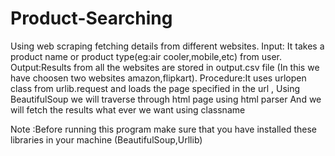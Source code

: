 # Product-Searching
Using web scraping fetching details from different websites.
Input: It takes a product name or product type(eg:air cooler,mobile,etc) from user.
Output:Results from all the websites are stored in output.csv file (In this we have choosen two websites amazon,flipkart).
Procedure:It uses urlopen class from urlib.request and loads the page specified in the url ,
Using BeautifulSoup we will traverse through html page using html parser 
And we will fetch the results what ever we want using classname


Note :Before running this program make sure that you have installed these libraries in your machine (BeautifulSoup,Urllib)
